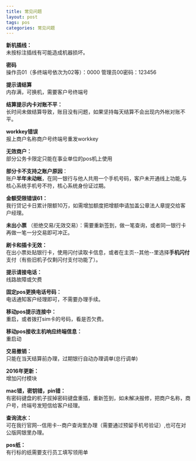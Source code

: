 ```yaml
---
title: 常见问题
layout: post
tags: pos
categories: 常见问题
---
```

**新机插线：**  
未按标注插线有可能造成机器损坏。

**密码**  
操作员01（多终端号依次为02等）：0000 管理员00密码：123456  

**提示请结算**  
内存满，可换机，需要客户号终端号  
  
**结算提示内卡对账不平：**  
长时间未做结算导致，账目没有问题，如果坚持每天结算不会出现内外帐对账不平。

**workkey错误**  
报上商户名称商户号终端号重发workkey

**无效商户：**  
部分公务卡限定只能在事业单位的pos机上使用

**部分卡不支持之账户原因**：  
账户**半年未动帐**，在同一银行与他人共用一个手机号码，客户未开通线上功能,与核心系统手机号不符，核心系统身份证过期。

**金额受限错误61：**  
我行贷记卡日累计限额10万，如需增加额度把增额申请加盖公章法人章提交给客户经理。

**未出小票**  （拒绝交易/无效交易）：需要重新签到，做一笔查询，或者同一银行卡再做一笔一分交易即可冲正。

**刷卡和插卡无效：**  
在出小票处贴银行卡，使用闪付读取卡信息，或者在主页--其他--里选择**手机闪付**支付（有些旧机子仅剩闪付支付功能了）。

**提示请接电话：**  
线路故障或欠费

**固定pos更换电话号码：**  
电话通知客户经理即可，不需要办理手续。

**移动pos提示连接中：**  
重启，或者拨打sim卡的号码，看是否欠费。

**移动pos接收主机响应终端信息：**  
重启动

**交易撤销：**  
只能在当天结算前办理，过期银行自动办理调单(总行调单)

**2016年更新：**  
增加闪付模块

**mac错，密钥错，pin错：**  
有密码键盘的机子拔掉密码键盘重插，重新签到，如未解决报修，把商户名称，商户号，终端号发短信给客户经理。

**查询流水：**  
可在我行官网--信用卡--商户查询里办理（需要通过预留手机号验证）,也可在对公版网银里办理。

**pos纸：**  
有行标的纸需要支行员工填写领用单